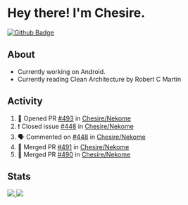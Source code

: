 # Hey there! I'm Chesire.

[![Github Badge](https://img.shields.io/badge/-Github-000?style=flat-square&logo=Github&logoColor=white&link=https://github.com/chesire)](https://github.com/chesire)

## About

<!-- Uses https://github.com/Chesire/natemoo-re -->
* Currently working on Android.
* Currently reading Clean Architecture by Robert C Martin
<!--
* Currently listening to: 
<a href="https://natemoo-re-iirbxe7wf.vercel.app/now-playing?open">
    <img src="https://natemoo-re-iirbxe7wf.vercel.app/now-playing" width="256" height="64" alt="Now Playing">
</a>  
-->

## Activity

<!-- Uses https://github.com/jamesgeorge007/github-activity-readme -->
<!--START_SECTION:activity-->
1. 💪 Opened PR [#493](https://github.com/Chesire/Nekome/pull/493) in [Chesire/Nekome](https://github.com/Chesire/Nekome)
2. ❗️ Closed issue [#448](https://github.com/Chesire/Nekome/issues/448) in [Chesire/Nekome](https://github.com/Chesire/Nekome)
3. 🗣 Commented on [#448](https://github.com/Chesire/Nekome/issues/448) in [Chesire/Nekome](https://github.com/Chesire/Nekome)
4. 🎉 Merged PR [#491](https://github.com/Chesire/Nekome/pull/491) in [Chesire/Nekome](https://github.com/Chesire/Nekome)
5. 🎉 Merged PR [#490](https://github.com/Chesire/Nekome/pull/490) in [Chesire/Nekome](https://github.com/Chesire/Nekome)
<!--END_SECTION:activity-->

## Stats

<a href="https://github-readme-stats.vercel.app/api/top-langs/?username=chesire&theme=tokyonight">
    <img src="https://github-readme-stats.vercel.app/api/top-langs/?username=chesire&layout=compact&theme=tokyonight" >
</a>
<a href="https://github-readme-stats.vercel.app/api?username=chesire&show_icons=true&theme=tokyonight">
    <img src="https://github-readme-stats.vercel.app/api?username=chesire&show_icons=true&theme=tokyonight" >
</a>  
